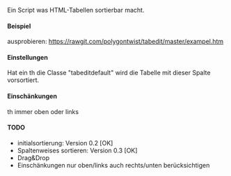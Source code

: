 Ein Script was HTML-Tabellen sortierbar macht.

#### Beispiel ####
ausprobieren: https://rawgit.com/polygontwist/tabedit/master/exampel.htm


#### Einstellungen ####
Hat ein th die Classe "tabeditdefault" wird die Tabelle mit dieser Spalte vorsortiert.

#### Einschänkungen ####
th immer oben oder links

#### TODO ####
* initialsortierung: Version 0.2 [OK]
* Spaltenweises sortieren: Version 0.3 [OK]
* Drag&Drop
* Einschänkungen nur oben/links auch rechts/unten berücksichtigen
